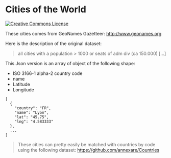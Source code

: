 # Cities of the World
[![Creative Commons License](https://i.creativecommons.org/l/by/3.0/80x15.png)](http://creativecommons.org/licenses/by/3.0/)

These cities comes from GeoNames Gazetteer:
http://www.geonames.org

Here is the description of the original dataset:
> all cities with a population > 1000 or seats of adm div (ca 150.000) [...]

This Json version is an array of object of the following shape:
- ISO 3166-1 alpha-2 country code
- name
- Latitude
- Longitude
```
[
  {
    "country": "FR",
    "name": "Lyon",
    "lat": "45.75",
    "lng": "4.583333"
  },
  ...
]
```

> These cities can pretty easily be matched with countries by code using the following dataset:
> https://github.com/annexare/Countries
